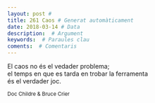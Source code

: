 ```yaml
---
layout: post #
title: 261 Caos # Generat automàticament
date: 2018-03-14 # Data
description:  # Argument
keywords:  # Paraules clau
coments:  # Comentaris
---
```


El caos no és el vedader problema; <br />
el temps en que es tarda en trobar la ferramenta <br />
és el verdader joc. <br />

<small> Doc Childre & Bruce Crier</small>

